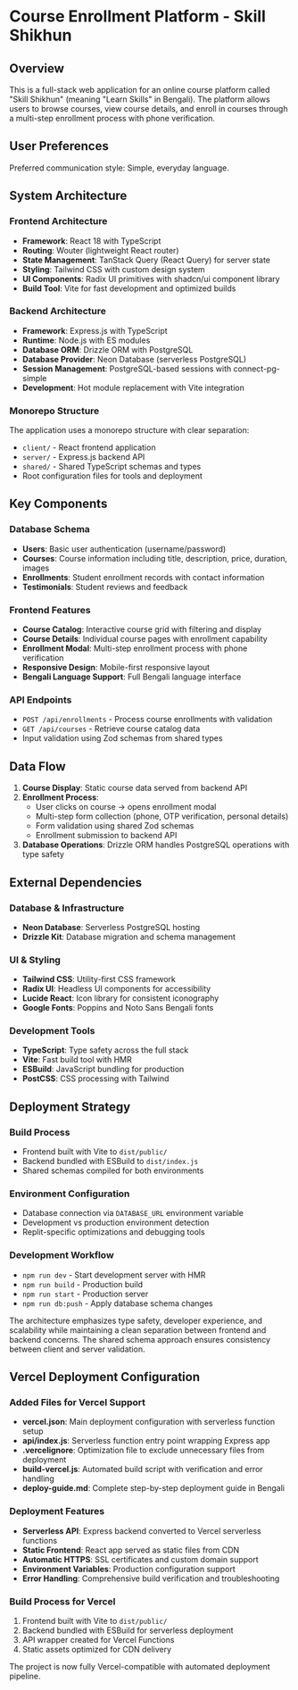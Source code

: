 # Course Enrollment Platform - Skill Shikhun

## Overview

This is a full-stack web application for an online course platform called "Skill Shikhun" (meaning "Learn Skills" in Bengali). The platform allows users to browse courses, view course details, and enroll in courses through a multi-step enrollment process with phone verification.

## User Preferences

Preferred communication style: Simple, everyday language.

## System Architecture

### Frontend Architecture
- **Framework**: React 18 with TypeScript
- **Routing**: Wouter (lightweight React router)
- **State Management**: TanStack Query (React Query) for server state
- **Styling**: Tailwind CSS with custom design system
- **UI Components**: Radix UI primitives with shadcn/ui component library
- **Build Tool**: Vite for fast development and optimized builds

### Backend Architecture
- **Framework**: Express.js with TypeScript
- **Runtime**: Node.js with ES modules
- **Database ORM**: Drizzle ORM with PostgreSQL
- **Database Provider**: Neon Database (serverless PostgreSQL)
- **Session Management**: PostgreSQL-based sessions with connect-pg-simple
- **Development**: Hot module replacement with Vite integration

### Monorepo Structure
The application uses a monorepo structure with clear separation:
- `client/` - React frontend application
- `server/` - Express.js backend API
- `shared/` - Shared TypeScript schemas and types
- Root configuration files for tools and deployment

## Key Components

### Database Schema
- **Users**: Basic user authentication (username/password)
- **Courses**: Course information including title, description, price, duration, images
- **Enrollments**: Student enrollment records with contact information
- **Testimonials**: Student reviews and feedback

### Frontend Features
- **Course Catalog**: Interactive course grid with filtering and display
- **Course Details**: Individual course pages with enrollment capability
- **Enrollment Modal**: Multi-step enrollment process with phone verification
- **Responsive Design**: Mobile-first responsive layout
- **Bengali Language Support**: Full Bengali language interface

### API Endpoints
- `POST /api/enrollments` - Process course enrollments with validation
- `GET /api/courses` - Retrieve course catalog data
- Input validation using Zod schemas from shared types

## Data Flow

1. **Course Display**: Static course data served from backend API
2. **Enrollment Process**: 
   - User clicks on course → opens enrollment modal
   - Multi-step form collection (phone, OTP verification, personal details)
   - Form validation using shared Zod schemas
   - Enrollment submission to backend API
3. **Database Operations**: Drizzle ORM handles PostgreSQL operations with type safety

## External Dependencies

### Database & Infrastructure
- **Neon Database**: Serverless PostgreSQL hosting
- **Drizzle Kit**: Database migration and schema management

### UI & Styling
- **Tailwind CSS**: Utility-first CSS framework
- **Radix UI**: Headless UI components for accessibility
- **Lucide React**: Icon library for consistent iconography
- **Google Fonts**: Poppins and Noto Sans Bengali fonts

### Development Tools
- **TypeScript**: Type safety across the full stack
- **Vite**: Fast build tool with HMR
- **ESBuild**: JavaScript bundling for production
- **PostCSS**: CSS processing with Tailwind

## Deployment Strategy

### Build Process
- Frontend built with Vite to `dist/public/`
- Backend bundled with ESBuild to `dist/index.js`
- Shared schemas compiled for both environments

### Environment Configuration
- Database connection via `DATABASE_URL` environment variable
- Development vs production environment detection
- Replit-specific optimizations and debugging tools

### Development Workflow
- `npm run dev` - Start development server with HMR
- `npm run build` - Production build
- `npm run start` - Production server
- `npm run db:push` - Apply database schema changes

The architecture emphasizes type safety, developer experience, and scalability while maintaining a clean separation between frontend and backend concerns. The shared schema approach ensures consistency between client and server validation.

## Vercel Deployment Configuration

### Added Files for Vercel Support
- **vercel.json**: Main deployment configuration with serverless function setup
- **api/index.js**: Serverless function entry point wrapping Express app
- **.vercelignore**: Optimization file to exclude unnecessary files from deployment
- **build-vercel.js**: Automated build script with verification and error handling
- **deploy-guide.md**: Complete step-by-step deployment guide in Bengali

### Deployment Features
- **Serverless API**: Express backend converted to Vercel serverless functions
- **Static Frontend**: React app served as static files from CDN
- **Automatic HTTPS**: SSL certificates and custom domain support
- **Environment Variables**: Production configuration support
- **Error Handling**: Comprehensive build verification and troubleshooting

### Build Process for Vercel
1. Frontend built with Vite to `dist/public/`
2. Backend bundled with ESBuild for serverless deployment
3. API wrapper created for Vercel Functions
4. Static assets optimized for CDN delivery

The project is now fully Vercel-compatible with automated deployment pipeline.